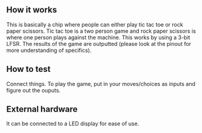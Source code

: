 <!---

This file is used to generate your project datasheet. Please fill in the information below and delete any unused
sections.

You can also include images in this folder and reference them in the markdown. Each image must be less than
512 kb in size, and the combined size of all images must be less than 1 MB.
-->

## How it works

This is basically a chip where people can either play tic tac toe or rock paper scissors. Tic tac toe is a two person game and rock paper scissors is where one person plays against the machine. This works by using a 3-bit LFSR. The results of the game are outputted (please look at the pinout for more understanding of specifics).

## How to test

Connect things. To play the game, put in your moves/choices as inputs and figure out the ouputs.

## External hardware

It can be connected to a LED display for ease of use.
